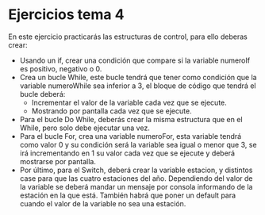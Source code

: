 # Ejercicios tema 4
En este ejercicio practicarás las estructuras de control, 
para ello deberas crear:

- Usando un if, crear una condición que compare si la variable numeroIf
es positivo, negativo o 0.
- Crea un bucle While, este bucle tendrá que tener como condición que la
variable numeroWhile sea inferior a 3, el bloque de código que tendrá el
bucle deberá:
  - Incrementar el valor de la variable cada vez que se ejecute.
  - Mostrando por pantalla cada vez que se ejecute.
- Para el bucle Do While, deberás crear la misma estructura que en el While,
pero solo debe ejecutar una vez.
- Para el bucle For, crea una variable numeroFor, esta variable tendrá como
valor 0 y su condición será la variable sea igual o menor que 3, se irá
incrementando en 1 su valor cada vez que se ejecute y deberá mostrarse por
pantalla.
- Por último, para el Switch, deberá crear la variable estacion, y distintos
case para que las cuatro estaciones del año. Dependiendo del valor de la
variable se deberá mandar un mensaje por consola informando de la estación
en la que está. También habrá que poner un default para cuando el valor de
la variable no sea una estación.
